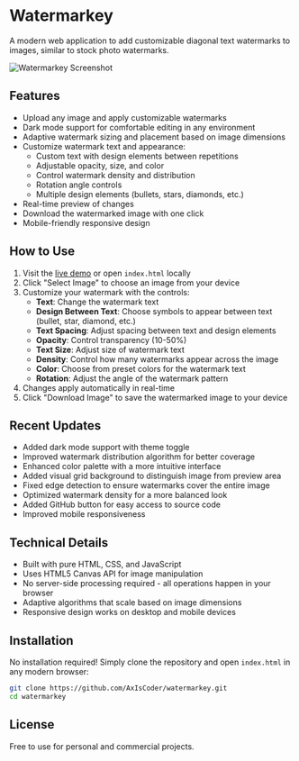 # Watermarkey

A modern web application to add customizable diagonal text watermarks to images, similar to stock photo watermarks.

![Watermarkey Screenshot](https://github.com/AxIsCoder/watermarkey/raw/main/screenshot.png)

## Features

- Upload any image and apply customizable watermarks
- Dark mode support for comfortable editing in any environment
- Adaptive watermark sizing and placement based on image dimensions
- Customize watermark text and appearance:
  - Custom text with design elements between repetitions
  - Adjustable opacity, size, and color
  - Control watermark density and distribution
  - Rotation angle controls
  - Multiple design elements (bullets, stars, diamonds, etc.)
- Real-time preview of changes
- Download the watermarked image with one click
- Mobile-friendly responsive design

## How to Use

1. Visit the [live demo](https://axiscoder.github.io/watermarkey/) or open `index.html` locally
2. Click "Select Image" to choose an image from your device
3. Customize your watermark with the controls:
   - **Text**: Change the watermark text
   - **Design Between Text**: Choose symbols to appear between text (bullet, star, diamond, etc.)
   - **Text Spacing**: Adjust spacing between text and design elements
   - **Opacity**: Control transparency (10-50%)
   - **Text Size**: Adjust size of watermark text
   - **Density**: Control how many watermarks appear across the image
   - **Color**: Choose from preset colors for the watermark text
   - **Rotation**: Adjust the angle of the watermark pattern
4. Changes apply automatically in real-time
5. Click "Download Image" to save the watermarked image to your device

## Recent Updates

- Added dark mode support with theme toggle
- Improved watermark distribution algorithm for better coverage
- Enhanced color palette with a more intuitive interface
- Added visual grid background to distinguish image from preview area
- Fixed edge detection to ensure watermarks cover the entire image
- Optimized watermark density for a more balanced look
- Added GitHub button for easy access to source code
- Improved mobile responsiveness

## Technical Details

- Built with pure HTML, CSS, and JavaScript
- Uses HTML5 Canvas API for image manipulation
- No server-side processing required - all operations happen in your browser
- Adaptive algorithms that scale based on image dimensions
- Responsive design works on desktop and mobile devices

## Installation

No installation required! Simply clone the repository and open `index.html` in any modern browser:

```bash
git clone https://github.com/AxIsCoder/watermarkey.git
cd watermarkey
```

## License

Free to use for personal and commercial projects. 